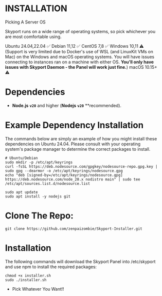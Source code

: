 # INSTALLATION

Picking A Server OS

Skyport runs on a wide range of operating systems, so pick whichever you are most comfortable using.

Ubuntu	24.04,22.04	✅
Debian	11,12 ✅
CentOS	7,8	✅
Windows	10,11 ⚠️ (Support is very limited due to Docker's use of WSL (and LinuxKit VMs on Mac) on the Windows and macOS operating systems. You will have issues connecting to instances ran on a machine with either OS. **You'll only have issues with Skyport Daemon - the Panel will work just fine.**)
macOS	10.15+	⚠️

# Dependencies
- **Node.js** **``v20``** and higher (**Nodejs** **``v20``** **recommended).
# Example Dependency Installation
The commands below are simply an example of how you might install these dependencies on Ubuntu 24.04. Please consult with your operating system's package manager to determine the correct packages to install.
```
# Ubuntu/Debian
sudo mkdir -p /etc/apt/keyrings
curl -fsSL https://deb.nodesource.com/gpgkey/nodesource-repo.gpg.key | sudo gpg --dearmor -o /etc/apt/keyrings/nodesource.gpg
echo "deb [signed-by=/etc/apt/keyrings/nodesource.gpg] https://deb.nodesource.com/node_20.x nodistro main" | sudo tee /etc/apt/sources.list.d/nodesource.list

sudo apt update
sudo apt install -y nodejs git
```
# Clone The Repo:
```
git clone https://github.com/zenpaizombie/Skyport-Installer.git
```

# Installation
The following commands will download the Skyport Panel into /etc/skyport and use npm to install the required packages:
```
chmod +x installer.sh
sudo ./installer.sh
```
- Pick Whatever You Want!!
